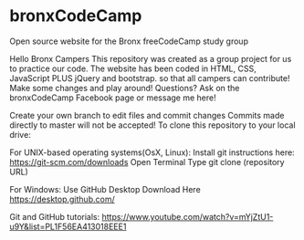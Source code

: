 # bronxCodeCamp
Open source website for the Bronx freeCodeCamp study group

Hello Bronx Campers
This repository was created as a group project for us to practice our code. 
The website has been coded in HTML, CSS, JavaScript PLUS jQuery and bootstrap. so that all campers can contribute!
Make some changes and play around!
Questions? Ask on the bronxCodeCamp Facebook page or message me here!

Create your own branch to edit files and commit changes
Commits made directly to master will not be accepted!
To clone this repository to your local drive:

For UNIX-based operating systems(OsX, Linux):
Install git instructions here: https://git-scm.com/downloads
Open Terminal
Type git clone (repository URL)

For Windows:
Use GitHub Desktop Download Here https://desktop.github.com/



Git and GitHub tutorials:
https://www.youtube.com/watch?v=mYjZtU1-u9Y&list=PL1F56EA413018EEE1


